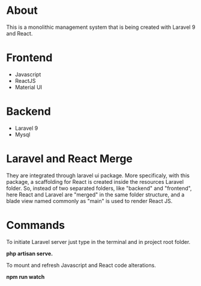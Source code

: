 # About
<p>This is a monolithic management system that is being created with Laravel 9 and React.</p>

# Frontend
<ul>
    <li>Javascript</li>
    <li>ReactJS</li>
    <li>Material UI</li>
</ul>

# Backend
<ul>
    <li>Laravel 9</li>
    <li>Mysql</li>
</ul>

# Laravel and React Merge
<p>They are integrated through laravel ui package. More specificaly, with this package, a scaffolding for React is created inside the resources Laravel folder.
So, instead of two separated folders, like "backend" and "frontend", here React and Laravel are "merged" in the same folder structure, and a blade view named commonly as "main" is used to render React JS.</p>

# Commands
<p>To initiate Laravel server just type in the terminal and in project root folder.</p>
<p><b>php artisan serve.</b></p>
<p>To mount and refresh Javascript and React code alterations.</p>
<b>npm run watch</b>






